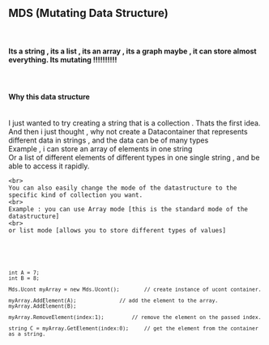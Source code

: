 <h2>
	MDS (Mutating Data Structure)
</h2>
<br>
<h4>
	Its a string , its a list , its an array , its a graph maybe , it can store almost 
	everything. Its mutating !!!!!!!!!!	<insert pixar studio screams>
</h4>
<br>
<h4>
	Why this data structure
</h4>
<br>
	I just wanted to try creating a string that is a collection . Thats the first idea. 
	And then i just thought , why not create a Datacontainer that represents different data in
	 strings , and the data can be of many types 
	<br>
	Example , i can store an array of elements in one string 
	<br>
	Or a list of different elements of different types in one single string , and be able to access it rapidly. 
	
	<br>
	You can also easily change the mode of the datastructure to the specific kind of collection you want.
	<br>
	Example : you can use Array mode [this is the standard mode of the datastructure] 
	<br>
	or list mode [allows you to store different types of values]
<br>

<code>

	int A = 7;
	int B = 8;

	Mds.Ucont myArray = new Mds.Ucont();		// create instance of ucont container.

	myArray.AddElement(A);				// add the element to the array.
	myArray.AddElement(B);

	myArray.RemoveElement(index:1);			// remove the element on the passed index.

	string C = myArray.GetElement(index:0);		// get the element from the container as a string.
	
</code>
